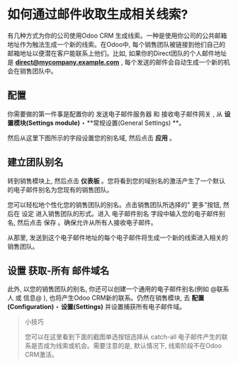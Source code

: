 # 如何通过邮件收取生成相关线索?

有几种方式为你的公司使用Odoo CRM 生成线索。一种是使用你公司的公共邮箱地址作为触法生成一个新的线索。在Odoo中, 每个销售团队被链接到他们自己的邮箱地址以便潜在客户能联系上他们。比如, 如果你的Direct团队的个人邮件地址是 **direct@mycompany.example.com** , 每个发送的邮件会自动生成一个新的机会在销售团队中。

## 配置

你需要做的第一件事是配置你的 发送电子邮件服务器 和 接收电子邮件网关 , 从 **设置模块\(Settings module\)** ‣ **常规设置\(General Settings\) **。

然后从这里下图所示的字段设置您的别名域, 然后点击 **应用** 。

## 建立团队别名

转到销售模块上, 然后点击 **仪表板** 。您将看到您的域别名的激活产生了一个默认的电子邮件别名为您现有的销售团队。

您可以轻松地个性化您的销售团队的别名。点击销售团队所选择的" 更多"按钮, 然后在 设定 进入销售团队的形式。进入 电子邮件别名 字段中输入您的电子邮件别名, 然后点击 保存 。确保允许从所有人接收电子邮件。

从那里, 发送到这个电子邮件地址的每个电子邮件将生成一个新的线索进入相关的销售团队。

## 设置 获取-所有 邮件域名

此外, 以您的销售团队的别名, 你还可以创建一个通用的电子邮件别名\(例如 @联系人 或 信息@ \), 也将产生Odoo CRM新的联系。仍然在销售模块, 去 **配置\(Configuration\)** ‣ **设置\(Settings\)** 并设置捕获所有电子邮件域。

> 小技巧
>
> 您可以在这里看到下面的截图单选按钮选择从 catch-all 电子邮件产生的联系是否成为线索或机会。需要注意的是, 默认情况下, 线索阶段不在Odoo CRM激活。



